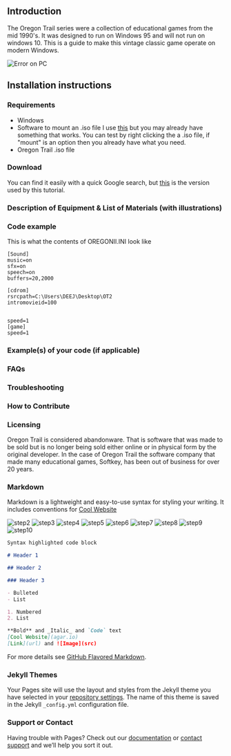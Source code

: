 ## Introduction

The Oregon Trail series were a collection of educational games from the mid 1990's. It was designed to run on Windows 95 and will not run on windows 10. This is a guide to make this vintage classic game operate on modern Windows.

![Error on PC](https://raw.githubusercontent.com/derrickdeejhudson/Oregon-Trail-II/main/Images/step1.png "You aren't on Windows '95")

## Installation instructions

### Requirements

- Windows
- Software to mount an .iso file
  I use [this](https://daemon-tools-lite.en.softonic.com/ "Daemon Tools Lite") but you may already have something that works. You can test by right clicking the a .iso file, if "mount" is an option then you already have what you need.
- Oregon Trail .iso file

### Download

You can find it easily with a quick Google search, but [this](https://drive.google.com/file/d/1ZRpL7KFqrYPmRFTfEWE4R_iJDDDRlwTj/view?usp=sharing ".zip folder with .iso of Oregon Trail II") is the version used by this tutorial.

### Description of Equipment & List of Materials (with illustrations)

### Code example

This is what the contents of OREGONII.INI look like

```
[Sound]
music=on
sfx=on
speech=on
buffers=20,2000

[cdrom]
rsrcpath=C:\Users\DEEJ\Desktop\OT2
intromovieid=100


speed=1
[game]
speed=1

```

### Example(s) of your code (if applicable)

### FAQs

### Troubleshooting

### How to Contribute

### Licensing

Oregon Trail is considered abandonware. That is software that was made to be sold but is no longer being sold either online or in physical form by the original developer. In the case of Oregon Trail the software company that made many educational games, Softkey, has been out of business for over 20 years.

### Markdown

Markdown is a lightweight and easy-to-use syntax for styling your writing. It includes conventions for
[Cool Website](https://agar.io)

![step2](https://raw.githubusercontent.com/derrickdeejhudson/Oregon-Trail-II/main/Images/step2.png)
![step3](https://raw.githubusercontent.com/derrickdeejhudson/Oregon-Trail-II/main/Images/step3.png)
![step4](https://raw.githubusercontent.com/derrickdeejhudson/Oregon-Trail-II/main/Images/step4.png)
![step5](https://raw.githubusercontent.com/derrickdeejhudson/Oregon-Trail-II/main/Images/step5.png)
![step6](https://raw.githubusercontent.com/derrickdeejhudson/Oregon-Trail-II/main/Images/step6.png)
![step7](https://raw.githubusercontent.com/derrickdeejhudson/Oregon-Trail-II/main/Images/step7.png)
![step8](https://raw.githubusercontent.com/derrickdeejhudson/Oregon-Trail-II/main/Images/step8.png)
![step9](https://raw.githubusercontent.com/derrickdeejhudson/Oregon-Trail-II/main/Images/step9.png)
![step10](https://raw.githubusercontent.com/derrickdeejhudson/Oregon-Trail-II/main/Images/step10.png)

```markdown
Syntax highlighted code block

# Header 1

## Header 2

### Header 3

- Bulleted
- List

1. Numbered
2. List

**Bold** and _Italic_ and `Code` text
[Cool Website](agar.io)
[Link](url) and ![Image](src)
```

For more details see [GitHub Flavored Markdown](https://guides.github.com/features/mastering-markdown/).

### Jekyll Themes

Your Pages site will use the layout and styles from the Jekyll theme you have selected in your [repository settings](https://github.com/derrickdeejhudson/Module3/settings/pages). The name of this theme is saved in the Jekyll `_config.yml` configuration file.

### Support or Contact

Having trouble with Pages? Check out our [documentation](https://docs.github.com/categories/github-pages-basics/) or [contact support](https://support.github.com/contact) and we’ll help you sort it out.
